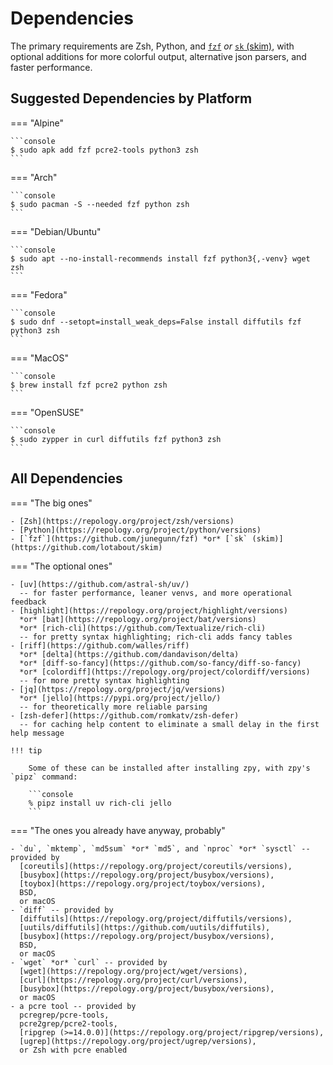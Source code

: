 # Dependencies

The primary requirements are Zsh, Python, and
[`fzf`](https://github.com/junegunn/fzf) *or* [`sk` (skim)](https://github.com/lotabout/skim),
with optional additions for more colorful output, alternative json parsers, and faster performance.

## Suggested Dependencies by Platform

=== "Alpine"

    ```console
    $ sudo apk add fzf pcre2-tools python3 zsh
    ```

=== "Arch"

    ```console
    $ sudo pacman -S --needed fzf python zsh
    ```

=== "Debian/Ubuntu"

    ```console
    $ sudo apt --no-install-recommends install fzf python3{,-venv} wget zsh
    ```

=== "Fedora"

    ```console
    $ sudo dnf --setopt=install_weak_deps=False install diffutils fzf python3 zsh
    ```

=== "MacOS"

    ```console
    $ brew install fzf pcre2 python zsh
    ```

=== "OpenSUSE"

    ```console
    $ sudo zypper in curl diffutils fzf python3 zsh
    ```

## All Dependencies

=== "The big ones"

    - [Zsh](https://repology.org/project/zsh/versions)
    - [Python](https://repology.org/project/python/versions)
    - [`fzf`](https://github.com/junegunn/fzf) *or* [`sk` (skim)](https://github.com/lotabout/skim)

=== "The optional ones"

    - [uv](https://github.com/astral-sh/uv/)
      -- for faster performance, leaner venvs, and more operational feedback
    - [highlight](https://repology.org/project/highlight/versions)
      *or* [bat](https://repology.org/project/bat/versions)
      *or* [rich-cli](https://github.com/Textualize/rich-cli)
      -- for pretty syntax highlighting; rich-cli adds fancy tables
    - [riff](https://github.com/walles/riff)
      *or* [delta](https://github.com/dandavison/delta)
      *or* [diff-so-fancy](https://github.com/so-fancy/diff-so-fancy)
      *or* [colordiff](https://repology.org/project/colordiff/versions)
      -- for more pretty syntax highlighting
    - [jq](https://repology.org/project/jq/versions)
      *or* [jello](https://pypi.org/project/jello/)
      -- for theoretically more reliable parsing
    - [zsh-defer](https://github.com/romkatv/zsh-defer)
      -- for caching help content to eliminate a small delay in the first help message

    !!! tip

        Some of these can be installed after installing zpy, with zpy's `pipz` command:

        ```console
        % pipz install uv rich-cli jello
        ```

=== "The ones you already have anyway, probably"

    - `du`, `mktemp`, `md5sum` *or* `md5`, and `nproc` *or* `sysctl` -- provided by
      [coreutils](https://repology.org/project/coreutils/versions),
      [busybox](https://repology.org/project/busybox/versions),
      [toybox](https://repology.org/project/toybox/versions),
      BSD,
      or macOS
    - `diff` -- provided by
      [diffutils](https://repology.org/project/diffutils/versions),
      [uutils/diffutils](https://github.com/uutils/diffutils),
      [busybox](https://repology.org/project/busybox/versions),
      BSD,
      or macOS
    - `wget` *or* `curl` -- provided by
      [wget](https://repology.org/project/wget/versions),
      [curl](https://repology.org/project/curl/versions),
      [busybox](https://repology.org/project/busybox/versions),
      or macOS
    - a pcre tool -- provided by
      pcregrep/pcre-tools,
      pcre2grep/pcre2-tools,
      [ripgrep (>=14.0.0)](https://repology.org/project/ripgrep/versions),
      [ugrep](https://repology.org/project/ugrep/versions),
      or Zsh with pcre enabled
